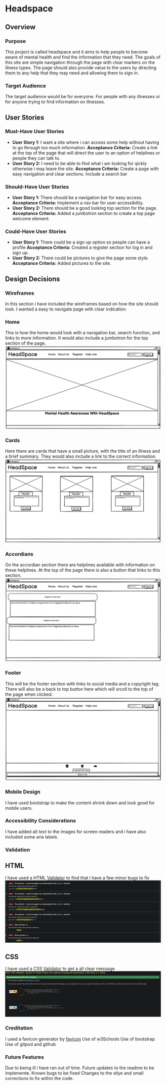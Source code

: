 # Headspace

## Overview

### Purpose
This project is called headspace and it aims to help people to become aware of mental health and find the information that they need.
The goals of this site are simple navigation through the page with clear markers on the illness types. The page should also provide value to
the users by directing them to any help that they may need and allowing them to sign in.

### Target Audience
The target audience would be for everyone. For people with any illnesses or for anyone trying to find information on illnesses.  


## User Stories

### Must-Have User Stories
- **User Story 1:** I want a site where i can access some help without having to go through too much information. 
  **Acceptance Criteria:** Create a link at the top of the page that will direct the user to an option of helplines or people they can talk to.
- **User Story 2:** I need to be able to find what i am looking for qickly otherwise i may leave the site. 
  **Acceptance Criteria:** Create a page with easy navigation and clear sections. Include a search bar
 

### Should-Have User Stories
- **User Story 1:** There should be a navigation bar for easy access.  
  **Acceptance Criteria:** Implement a nav bar for user accessibility.
- **User Story 2:** There should be a good looking top section for the page.
  **Acceptance Criteria:** Added a jumbotron section to create a top page welcome element.


### Could-Have User Stories
- **User Story 1:** There could be a sign up option so people can have a profile
  **Acceptance Criteria:** Created a register section for log in and sign up.
- **User Story 2:** There could be pictures to give the page some style.  
  **Acceptance Criteria:** Added pictures to the site.

## Design Decisions

### Wireframes
In this section i have included the wireframes based on how the site should look. I wanted a easy to navigate page with clear indication.

### Home
This is how the home would look with a navigation bar, search function, and links to more information. It would also include a jumbotron for
the top section of the page.
![Home page](/documentation/home.png)

### Cards
Here there are cards that have a small picture, with the title of an illness and a brief summary. They would also include a link to the correct
information.
![cards page](/documentation/cards.png)

### Accordians
On the accordian section there are helplines available with information on these helplines. At the top of the page there is also
a button that links to this section.
![Accordian page](/documentation/accordian.png)

### Footer
This will be the footer section with links to social media and a copyright tag. There will also be a back to top button here which will
srcoll to the top of the page when clicked.
![The Footer](/documentation/footer.png)

### Mobile Design
I have used bootstrap to make the content shrink down and look good for mobile users.


### Accessibility Considerations
I have added alt text to the images for screen readers and i have also included some aria labels.


### Validation

## HTML
I have used a HTML [Validator](https://validator.w3.org/) to find that i have a few minor bugs to fix
![to fix](/documentation/html-check.png)

## CSS
I have used a CSS [Validator](https://jigsaw.w3.org/) to get a all clear message
![CSS Clear](/documentation/css-check.png)

### Creditation
I used a favicon generator by [favicon](https://favicon.io/favicon-generator/)
Use of w3Schools
Use of bootstrap
Use of gitpod and github

### Future Features
Due to being ill i have ran out of time.
Future updates to the readme to be implemente.
Known bugs to be fixed
Changes to the stlye and small corrections to fix within the code.
